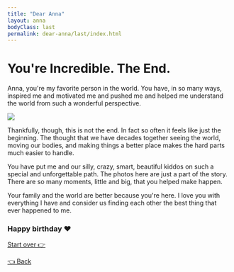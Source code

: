 ```yaml
---
title: "Dear Anna"
layout: anna
bodyClass: last
permalink: dear-anna/last/index.html
---
```


# You're Incredible. The End.

Anna, you're my favorite person in the world. You have, in so many ways, inspired me and motivated me and pushed me and helped me understand the world from such a wonderful perspective.

![](/_images/2019/12/incredible.jpg)

Thankfully, though, this is not the end. In fact so often it feels like just the beginning. The thought that we have decades together seeing the world, moving our bodies, and making things a better place makes the hard parts much easier to handle.

You have put me and our silly, crazy, smart, beautiful kiddos on such a special and unforgettable path. The photos here are just a part of the story. There are so many moments, little and big, that you helped make happen.

Your family and the world are better because you're here. I love you with everything I have and consider us finding each other the best thing that ever happened to me.

### Happy birthday ❤️

[Start over 👉](/dear-anna/)

[👈 Back](/dear-anna/impact/)
